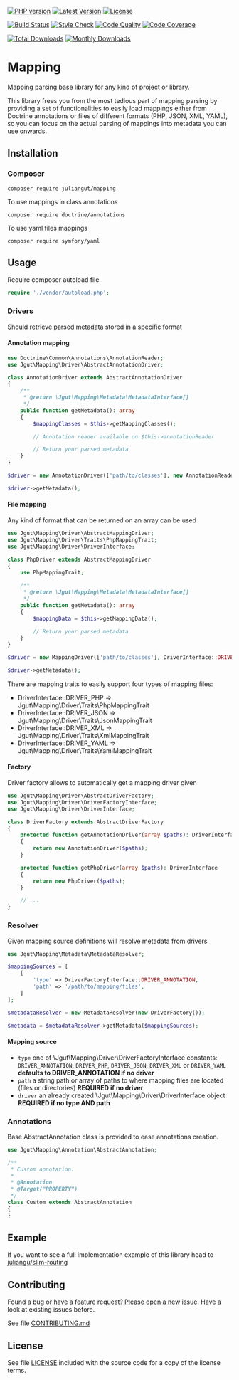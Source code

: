[![PHP version](https://img.shields.io/badge/PHP-%3E%3D7-8892BF.svg?style=flat-square)](http://php.net)
[![Latest Version](https://img.shields.io/packagist/v/juliangut/mapping.svg?style=flat-square)](https://packagist.org/packages/juliangut/mapping)
[![License](https://img.shields.io/github/license/juliangut/mapping.svg?style=flat-square)](https://github.com/juliangut/mapping/blob/master/LICENSE)

[![Build Status](https://img.shields.io/travis/juliangut/mapping.svg?style=flat-square)](https://travis-ci.org/juliangut/mapping)
[![Style Check](https://styleci.io/repos/107862050/shield)](https://styleci.io/repos/107862050)
[![Code Quality](https://img.shields.io/scrutinizer/g/juliangut/mapping.svg?style=flat-square)](https://scrutinizer-ci.com/g/juliangut/mapping)
[![Code Coverage](https://img.shields.io/coveralls/juliangut/mapping.svg?style=flat-square)](https://coveralls.io/github/juliangut/mapping)

[![Total Downloads](https://img.shields.io/packagist/dt/juliangut/mapping.svg?style=flat-square)](https://packagist.org/packages/juliangut/mapping/stats)
[![Monthly Downloads](https://img.shields.io/packagist/dm/juliangut/mapping.svg?style=flat-square)](https://packagist.org/packages/juliangut/mapping/stats)

# Mapping

Mapping parsing base library for any kind of project or library.

This library frees you from the most tedious part of mapping parsing by providing a set of functionalities to easily load mappings either from Doctrine annotations or files of different formats (PHP, JSON, XML, YAML), so you can focus on the actual parsing of mappings into metadata you can use onwards.

## Installation

### Composer

```
composer require juliangut/mapping
```

To use mappings in class annotations

```
composer require doctrine/annotations
```

To use yaml files mappings

```
composer require symfony/yaml
```

## Usage

Require composer autoload file

```php
require './vendor/autoload.php';
```

### Drivers

Should retrieve parsed metadata stored in a specific format 

#### Annotation mapping

```php
use Doctrine\Common\Annotations\AnnotationReader;
use Jgut\Mapping\Driver\AbstractAnnotationDriver;

class AnnotationDriver extends AbstractAnnotationDriver
{
    /**
     * @return \Jgut\Mapping\Metadata\MetadataInterface[]
     */
    public function getMetadata(): array
    {
        $mappingClasses = $this->getMappingClasses();

        // Annotation reader available on $this->annotationReader

        // Return your parsed metadata
    }
}

$driver = new AnnotationDriver(['path/to/classes'], new AnnotationReader());

$driver->getMetadata();
```

#### File mapping

Any kind of format that can be returned on an array can be used

```php
use Jgut\Mapping\Driver\AbstractMappingDriver;
use Jgut\Mapping\Driver\Traits\PhpMappingTrait;
use Jgut\Mapping\Driver\DriverInterface;

class PhpDriver extends AbstractMappingDriver
{
    use PhpMappingTrait;

    /**
     * @return \Jgut\Mapping\Metadata\MetadataInterface[]
     */
    public function getMetadata(): array
    {
        $mappingData = $this->getMappingData();

        // Return your parsed metadata
    }
}

$driver = new MappingDriver(['path/to/classes'], DriverInterface::DRIVER_PHP);

$driver->getMetadata();
```

There are mapping traits to easily support four types of mapping files:

* DriverInterface::DRIVER_PHP => Jgut\Mapping\Driver\Traits\PhpMappingTrait
* DriverInterface::DRIVER_JSON => Jgut\Mapping\Driver\Traits\JsonMappingTrait
* DriverInterface::DRIVER_XML => Jgut\Mapping\Driver\Traits\XmlMappingTrait
* DriverInterface::DRIVER_YAML => Jgut\Mapping\Driver\Traits\YamlMappingTrait

#### Factory

Driver factory allows to automatically get a mapping driver given 

```php
use Jgut\Mapping\Driver\AbstractDriverFactory;
use Jgut\Mapping\Driver\DriverFactoryInterface;
use Jgut\Mapping\Driver\DriverInterface;

class DriverFactory extends AbstractDriverFactory
{
    protected function getAnnotationDriver(array $paths): DriverInterface
    {
        return new AnnotationDriver($paths);
    }

    protected function getPhpDriver(array $paths): DriverInterface
    {
        return new PhpDriver($paths);
    }

    // ...
}
```

### Resolver

Given mapping source definitions will resolve metadata from drivers

```php
use Jgut\Mapping\Metadata\MetadataResolver;

$mappingSources = [
    [
        'type' => DriverFactoryInterface::DRIVER_ANNOTATION,
        'path' => '/path/to/mapping/files',
    ]
];

$metadataResolver = new MetadataResolver(new DriverFactory());

$metadata = $metadataResolver->getMetadata($mappingSources);
```

#### Mapping source

* `type` one of \Jgut\Mapping\Driver\DriverFactoryInterface constants: `DRIVER_ANNOTATION`, `DRIVER_PHP`, `DRIVER_JSON`, `DRIVER_XML` or `DRIVER_YAML` **defaults to DRIVER_ANNOTATION if no driver**
* `path` a string path or array of paths to where mapping files are located (files or directories) **REQUIRED if no driver**
* `driver` an already created \Jgut\Mapping\Driver\DriverInterface object **REQUIRED if no type AND path**

### Annotations

Base AbstractAnnotation class is provided to ease annotations creation.

```php
use Jgut\Mapping\Annotation\AbstractAnnotation;

/**
 * Custom annotation.
 *
 * @Annotation
 * @Target("PROPERTY")
 */
class Custom extends AbstractAnnotation
{
}
```

## Example

If you want to see a full implementation example of this library head to [juliangu/slim-routing](https://github.com/juliangut/slim-routing)

## Contributing

Found a bug or have a feature request? [Please open a new issue](https://github.com/juliangut/mapping/issues). Have a look at existing issues before.

See file [CONTRIBUTING.md](https://github.com/juliangut/mapping/blob/master/CONTRIBUTING.md)

## License

See file [LICENSE](https://github.com/juliangut/mapping/blob/master/LICENSE) included with the source code for a copy of the license terms.
